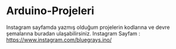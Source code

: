 # Arduino-Projeleri
Instagram sayfamda yazmış olduğum projelerin kodlarına ve devre şemalarına buradan ulaşabilirsiniz. 
Instagram Sayfam : https://www.instagram.com/bluegrays.ino/
